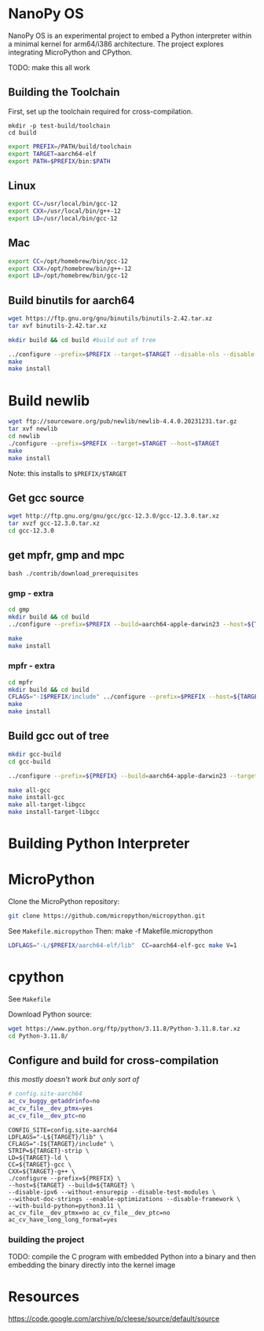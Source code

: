 # NanoPy OS
NanoPy OS is an experimental project to embed a Python interpreter within a minimal kernel for arm64/i386 architecture. The project explores integrating MicroPython and CPython.

TODO: make this all work


## Building the Toolchain

First, set up the toolchain required for cross-compilation.

```
mkdir -p test-build/toolchain
cd build
```


```bash
export PREFIX=/PATH/build/toolchain
export TARGET=aarch64-elf
export PATH=$PREFIX/bin:$PATH
```
## Linux
```bash
export CC=/usr/local/bin/gcc-12
export CXX=/usr/local/bin/g++-12
export LD=/usr/local/bin/gcc-12
```
## Mac
```bash
export CC=/opt/homebrew/bin/gcc-12
export CXX=/opt/homebrew/bin/g++-12
export LD=/opt/homebrew/bin/gcc-12
```



## Build binutils for aarch64
```bash
wget https://ftp.gnu.org/gnu/binutils/binutils-2.42.tar.xz
tar xvf binutils-2.42.tar.xz
```

```bash
mkdir build && cd build #build out of tree

../configure --prefix=$PREFIX --target=$TARGET --disable-nls --disable-multilib --disable-werror
make
make install
```



# Build newlib 

```bash
wget ftp://sourceware.org/pub/newlib/newlib-4.4.0.20231231.tar.gz
tar xvf newlib
cd newlib
./configure --prefix=$PREFIX --target=$TARGET --host=$TARGET
make
make install
```
Note: this installs to `$PREFIX/$TARGET`

## Get gcc source

```bash
wget http://ftp.gnu.org/gnu/gcc/gcc-12.3.0/gcc-12.3.0.tar.xz
tar xvzf gcc-12.3.0.tar.xz
cd gcc-12.3.0
```

## get mpfr, gmp and mpc
`bash ./contrib/download_prerequisites`

### gmp - extra
```bash
cd gmp
mkdir build && cd build
../configure --prefix=$PREFIX --build=aarch64-apple-darwin23 --host=${TARGET} --target=${TARGET} --disable-shared

make
make install
```

### mpfr - extra
```bash
cd mpfr
mkdir build && cd build
CFLAGS="-I$PREFIX/include" ../configure --prefix=$PREFIX --host=${TARGET} --target=${TARGET} --with-gmp=$PREFIX/lib
make
make install
```

## Build gcc out of tree
```bash
mkdir gcc-build
cd gcc-build

../configure --prefix=${PREFIX} --build=aarch64-apple-darwin23 --target=${TARGET} --disable-shared --disable-multilib --disable-nls --disable-werror --without-headers --without-isl --disable-libsanitizer --enable-languages=c,c++  --with-newlib

make all-gcc
make install-gcc
make all-target-libgcc
make install-target-libgcc


```
# Building Python Interpreter



# MicroPython
Clone the MicroPython repository:
```bash
git clone https://github.com/micropython/micropython.git
```

See `Makefile.micropython`
Then: make -f Makefile.micropython
```bash
LDFLAGS="-L/$PREFIX/aarch64-elf/lib"  CC=aarch64-elf-gcc make V=1

```



# cpython

See `Makefile`

Download Python source:
```bash
wget https://www.python.org/ftp/python/3.11.8/Python-3.11.8.tar.xz
cd Python-3.11.8/
```

## Configure and build for cross-compilation
_this mostly doesn't work but only sort of_

```bash
# config.site-aarch64
ac_cv_buggy_getaddrinfo=no
ac_cv_file__dev_ptmx=yes
ac_cv_file__dev_ptc=no
```

```
CONFIG_SITE=config.site-aarch64
LDFLAGS="-L${TARGET}/lib" \
CFLAGS="-I${TARGET}/include" \
STRIP=${TARGET}-strip \
LD=${TARGET}-ld \
CC=${TARGET}-gcc \
CXX=${TARGET}-g++ \
./configure --prefix=${PREFIX} \
--host=${TARGET} --build=${TARGET} \
--disable-ipv6 --without-ensurepip --disable-test-modules \
--without-doc-strings --enable-optimizations --disable-framework \
--with-build-python=python3.11 \
ac_cv_file__dev_ptmx=no ac_cv_file__dev_ptc=no ac_cv_have_long_long_format=yes
```


### building the project
TODO: compile the C program with embedded Python into a binary and then embedding the binary directly into the kernel image





# Resources
https://code.google.com/archive/p/cleese/source/default/source